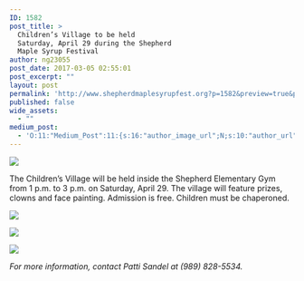 ```yaml
---
ID: 1582
post_title: >
  Children’s Village to be held
  Saturday, April 29 during the Shepherd
  Maple Syrup Festival
author: ng23055
post_date: 2017-03-05 02:55:01
post_excerpt: ""
layout: post
permalink: 'http://www.shepherdmaplesyrupfest.org?p=1582&preview=true&preview_id=1582'
published: false
wide_assets:
  - ""
medium_post:
  - 'O:11:"Medium_Post":11:{s:16:"author_image_url";N;s:10:"author_url";N;s:11:"byline_name";N;s:12:"byline_email";N;s:10:"cross_link";N;s:2:"id";N;s:21:"follower_notification";N;s:7:"license";N;s:14:"publication_id";N;s:6:"status";N;s:3:"url";N;}'
---
```

<p><a id="post-1582-_1omjt3kpjdt5"></a>
  
</p>
<p>
  <img src="http://www.shepherdmaplesyrupfest.org/wp-content/uploads/2017/03/word-image.jpeg" class="wp-image-1583" />
</p>
<p>
  The Children’s Village will be held inside the Shepherd Elementary Gym from 1 p.m. to 3 p.m. on Saturday, April 29. The village will feature prizes, clowns and face painting. Admission is free. Children must be chaperoned.
</p>
<p>
  <img src="http://www.shepherdmaplesyrupfest.org/wp-content/uploads/2017/03/word-image-1.jpeg" class="wp-image-1584" />
</p>
<p>
  <img src="http://www.shepherdmaplesyrupfest.org/wp-content/uploads/2017/03/word-image-2.jpeg" class="wp-image-1585" />
</p>
<p>
  <img src="http://www.shepherdmaplesyrupfest.org/wp-content/uploads/2017/03/word-image-3.jpeg" class="wp-image-1586" />
</p>
<p><em>For more information, contact Patti Sandel at (989) 828-5534.</em>
</p>